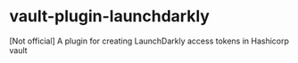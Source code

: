 # vault-plugin-launchdarkly
[Not official] A plugin for creating LaunchDarkly access tokens in Hashicorp vault
